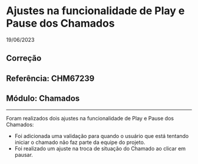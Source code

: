 # Ajustes na funcionalidade de Play e Pause dos Chamados
19/06/2023
## Correção
## Referência: CHM67239
## Módulo: Chamados
***

Foram realizados dois ajustes na funcionalidade de Play e Pause dos Chamados:

* Foi adicionada uma validação para quando o usuário que está tentando iniciar o chamado não faz parte da equipe do projeto.
* Foi realizado um ajuste na troca de situação do Chamado ao clicar em pausar.